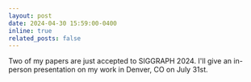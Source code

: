 ```yaml
---
layout: post
date: 2024-04-30 15:59:00-0400
inline: true
related_posts: false
---
```


Two of my papers are just accepted to SIGGRAPH 2024. I'll give an in-person presentation on my work in Denver, CO on July 31st.
